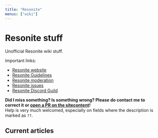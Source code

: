```yaml
---
title: "Resonite"
menus: ["wiki"]
---
```


# Resonite stuff

Unofficial Resonite wiki stuff.

Important links:

- [Resonite website](https://resonite.com)
- [Resonite Guidelines](https://resonite.com/policies/Guidelines.html)
- [Resonite moderation](https://moderation.resonite.com)
- [Resonite issues](https://github.com/Yellow-Dog-Man/Resonite-Issues/)
- [Resonite Discord Guild](https://discord.gg/resonite)

**Did I miss something? Is something wrong? Please do contact me to correct it or [open a PR on the sitecontent](https://git.sr.ht/~jae/sitecontent)!**  
Help is very much welcomed, especially on fields where the description is marked as `??`.

## Current articles
